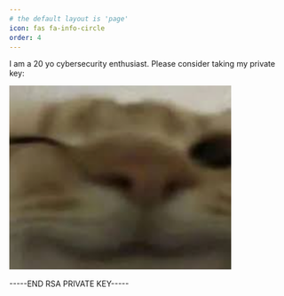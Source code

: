 ```yaml
---
# the default layout is 'page'
icon: fas fa-info-circle
order: 4
---
```

I am a 20 yo cybersecurity enthusiast. Please consider taking my private key:

<img src="/assets/img/whoam1/key.png" alt="key.png" style="width:400px;">

-----END RSA PRIVATE KEY-----